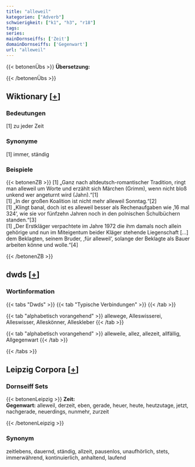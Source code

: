 ```yaml
---
title: "alleweil"
kategorien: ["Adverb"]
schwierigkeit: ["k1", "h3", "r18"]
tags:
series:
mainDornseiffs: ['Zeit']
domainDornseiffs: ['Gegenwart']
url: "alleweil"
---
```


{{< betonenÜbs >}}
**Übersetzung:**  
  
{{< /betonenÜbs >}}

## Wiktionary [[+](https://de.wiktionary.org/wiki/alleweil)]

### Bedeutungen
[1] zu jeder Zeit  

### Synonyme
[1] immer, ständig  

### Beispiele
{{< betonenZB >}}
[1] „Ganz nach altdeutsch-romantischer Tradition, ringt man alleweil um Worte und erzählt sich Märchen (Grimm), wenn nicht bloß unkend wer angeturnt wird (Jahn).“[1]  
[1] „In der großen Koalition ist nicht mehr alleweil Sonntag.“[2]  
[1] „Klingt banal, doch ist es alleweil besser als Rechenaufgaben wie ‚16 mal 324‘, wie sie vor fünfzehn Jahren noch in den polnischen Schulbüchern standen.“[3]  
[1] „Der Erstkläger verpachtete im Jahre 1972 die ihm damals noch allein gehörige und nun im Miteigentum beider Kläger stehende Liegenschaft […] dem Beklagten, seinem Bruder, ‚für alleweil‘, solange der Beklagte als Bauer arbeiten könne und wolle.“[4]  

{{< /betonenZB >}}


## dwds [[+](https://www.dwds.de/wb/alleweil)]

### Wortinformation
{{< tabs "Dwds" >}}
{{< tab "Typische Verbindungen" >}}
{{< /tab >}}

{{< tab "alphabetisch vorangehend" >}}
allewege, Alleswisserei, Alleswisser, Alleskönner, Alleskleber
{{< /tab >}}

{{< tab "alphabetisch vorangehend" >}}
alleweile, allez, allezeit, allfällig, Allgegenwart
{{< /tab >}}

{{< /tabs >}}

## Leipzig Corpora [[+](https://corpora.uni-leipzig.de/en/res?word=alleweil&corpusId=deu_newscrawl-public_2018)]

### Dornseiff Sets
{{< betonenLeipzig >}}
**Zeit:**  
**Gegenwart:** alleweil, derzeit, eben, gerade, heuer, heute, heutzutage, jetzt, nachgerade, neuerdings, nunmehr, zurzeit  

{{< /betonenLeipzig >}}

### Synonym
zeitlebens, dauernd, ständig, allzeit, pausenlos, unaufhörlich, stets, immerwährend, kontinuierlich, anhaltend, laufend

